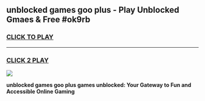 
## unblocked games goo plus - Play Unblocked Gmaes & Free #ok9rb
<h3>
<a href="https://premium.freeplayer.one?title=unblocked_games_goo_plus&ref=03M">CLICK TO PLAY</a></h3>
<hr>

<h3>
<a href="https://premium.freeplayer.one?title=unblocked_games_goo_plus&ref=03M">CLICK 2 PLAY</a>
  
</h3>

<a href="https://premium.freeplayer.one?title=unblocked_games_goo_plus&ref=03M"><img src="https://clearcache.store/games.png"></a>


**unblocked games goo plus games unblocked: Your Gateway to Fun and Accessible Online Gaming**
